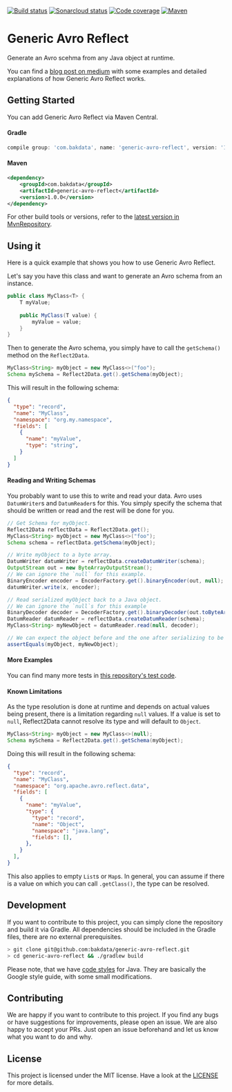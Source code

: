 [![Build status](https://travis-ci.org/bakdata/generic-avro-reflect.svg?branch=master)](https://travis-ci.org/bakdata/generic-avro-reflect/) 
[![Sonarcloud status](https://sonarcloud.io/api/project_badges/measure?project=bakdata-generic-avro-reflect&metric=alert_status)](https://sonarcloud.io/dashboard?id=bakdata-generic-avro-reflect)
[![Code coverage](https://sonarcloud.io/api/project_badges/measure?project=bakdata-generic-avro-reflect&metric=coverage)](https://sonarcloud.io/dashboard?id=bakdata-generic-avro-reflect)
[![Maven](https://img.shields.io/maven-central/v/com.bakdata.generic-avro-reflect/generic-avro-reflect.svg)](https://search.maven.org/search?q=g:com.bakdata.generic-avro-reflect%20AND%20a:generic-avro-reflect&core=gav)


Generic Avro Reflect
====================


Generate an Avro scehma from any Java object at runtime.

You can find a [blog post on medium](https://medium.com/bakdata/xxx) with some examples and detailed explanations of how Generic Avro Reflect works.

## Getting Started

You can add Generic Avro Reflect via Maven Central.

#### Gradle
```gradle
compile group: 'com.bakdata', name: 'generic-avro-reflect', version: '1.0.0'
```

#### Maven
```xml
<dependency>
    <groupId>com.bakdata</groupId>
    <artifactId>generic-avro-reflect</artifactId>
    <version>1.0.0</version>
</dependency>
```


For other build tools or versions, refer to the [latest version in MvnRepository](https://mvnrepository.com/artifact/com.bakdata.generic-avro-reflect/generic-avro-reflect/latest).

## Using it

Here is a quick example that shows you how to use Generic Avro Reflect.

Let's say you have this class and want to generate an Avro schema from an instance. 

```java
public class MyClass<T> {
    T myValue;
    
    public MyClass(T value) {
        myValue = value;
    }
}
```

Then to generate the Avro schema, you simply have to call the `getSchema()` method on the `Reflect2Data`. 

```java
MyClass<String> myObject = new MyClass<>("foo");
Schema mySchema = Reflect2Data.get().getSchema(myObject);
```

This will result in the following schema:
```json
{
  "type": "record",
  "name": "MyClass",
  "namespace": "org.my.namespace",
  "fields": [
    {
      "name": "myValue",
      "type": "string",
    }
  ]
}
```

#### Reading and Writing Schemas

You probably want to use this to write and read your data.
Avro uses `DatumWriter`s and `DatumReader`s for this. 
You simply specify the schema that should be written or read and the rest will be done for you.

```java
// Get Schema for myObject.
Reflect2Data reflectData = Reflect2Data.get();
MyClass<String> myObject = new MyClass<>("foo");
Schema schema = reflectData.getSchema(myObject);

// Write myObject to a byte array.
DatumWriter datumWriter = reflectData.createDatumWriter(schema);
OutputStream out = new ByteArrayOutputStream();
// We can ignore the `null` for this example.
BinaryEncoder encoder = EncoderFactory.get().binaryEncoder(out, null);
datumWriter.write(x, encoder);

// Read serialized myObject back to a Java object.
// We can ignore the `null`s for this example
BinaryDecoder decoder = DecoderFactory.get().binaryDecoder(out.toByteArray(), null);
DatumReader datumReader = reflectData.createDatumReader(schema);
MyClass<String> myNewObject = datumReader.read(null, decoder);

// We can expect the object before and the one after serializing to be equal.
assertEquals(myObject, myNewObject);
``` 

#### More Examples

You can find many more tests in [this repository's test code](https://github.com/bakdata/generic-avro-reflect/blob/master/generic-avro-reflect/src/test/java/org/apache/avro/reflect/Reflect2DataTest.java).

#### Known Limitations

As the type resolution is done at runtime and depends on actual values being present, there is a limitation regarding `null` values.
If a value is set to `null`, Reflect2Data cannot resolve its type and will default to `Object`.

```java
MyClass<String> myObject = new MyClass<>(null);
Schema mySchema = Reflect2Data.get().getSchema(myObject);
```

Doing this will result in the following schema:
```json
{
  "type": "record",
  "name": "MyClass",
  "namespace": "org.apache.avro.reflect.data",
  "fields": [
    {
      "name": "myValue",
      "type": {
        "type": "record",
        "name": "Object",
        "namespace": "java.lang",
        "fields": [],
      },
    }
  ],
}
```

This also applies to empty `List`s or `Map`s. 
In general, you can assume if there is a value on which you can call `.getClass()`, the type can be resolved.

## Development

If you want to contribute to this project, you can simply clone the repository and build it via Gradle.
All dependencies should be included in the Gradle files, there are no external prerequisites.

```bash
> git clone git@github.com:bakdata/generic-avro-reflect.git
> cd generic-avro-reflect && ./gradlew build
```

Please note, that we have [code styles](https://github.com/bakdata/bakdata-code-styles) for Java.
They are basically the Google style guide, with some small modifications.

## Contributing

We are happy if you want to contribute to this project.
If you find any bugs or have suggestions for improvements, please open an issue.
We are also happy to accept your PRs.
Just open an issue beforehand and let us know what you want to do and why.

## License
This project is licensed under the MIT license.
Have a look at the [LICENSE](https://github.com/bakdata/fluent-kafka-streams-tests/blob/master/LICENSE) for more details.

